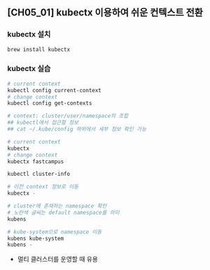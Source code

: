 ## [CH05_01] kubectx 이용하여 쉬운 컨텍스트 전환

### kubectx 설치
```bash
brew install kubectx
```

### kubectx 실습
```bash
# current context
kubectl config current-context
# change context 
kubectl config get-contexts

# context: cluster/user/namespace의 조합
## kubectl에서 접근할 정보
## cat ~/.kube/config 하위에서 세부 정보 확인 가능

# current context
kubectx
# change context 
kubectx fastcampus

kubectl cluster-info

# 이전 context 정보로 이동
kubectx -

# cluster에 존재하는 namespace 확인
# 노란색 글씨는 default namespace를 의미
kubens

# kube-system으로 namespace 이동
kubens kube-system
kubens -
```
- 멀티 클러스터를 운영할 때 유용